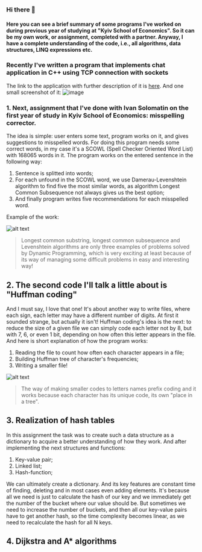 ### Hi there 👋

#### Here you can see a brief summary of some programs I've worked on during previous year of studying at "Kyiv School of Economics". So it can be my own work, or assignment, completed with a partner. Anyway, I have a complete understanding of the code, i.e., all algorithms, data structures, LINQ expressions etc.

### Recently I've written a program that implements chat application in C++ using TCP connection with sockets
The link to the application with further description of it is [here](https://github.com/LevkoBe/GroupChat/blob/master/README.md). And one small screenshot of it:
![image](https://github.com/LevkoBe/LevkoBe/assets/118983753/285af220-3440-4f9a-ac1e-c3e44165caf5)


### 1. Next, assignment that I've done with Ivan Solomatin on the first year of study in Kyiv School of Economics: misspelling corrector.

The idea is simple: user enters some text, program works on it, and gives suggestions to misspelled words.
For doing this program needs some correct words, in my case it's a SCOWL (Spell Checker Oriented Word List) with 168065 words in it.
The program works on the entered sentence in the following way:
  1. Sentence is splitted into words;
  2. For each unfound in the SCOWL word, we use Damerau-Levenshtein algorithm to find five the most similar words, as algorithm Longest Common Subsequence not always gives us the best option;
  3. And finally program writes five recommendations for each misspelled word.


Example of the work:

![alt text](https://res.cloudinary.com/dcxd4mjy0/image/upload/v1684241975/example1_wsatpm.png "Correcting mistakes")
>Longest common substring, longest common subsequence and Levenshtein algorithms are only three examples of problems solved by Dynamic Programming, which is very exciting at least because of its way of managing some difficult problems in easy and interesting way! 

## 2. The second code I'll talk a little about is "Huffman coding"
And I must say, I love that one! It's about another way to write files, where each sign, each letter may have a different number of digits. At first it sounded strange, but actually it isn't!
Huffman coding's idea is the next: to reduce the size of a given file we can simply code each letter not by 8, but with 7, 6, or even 1 bit, depending on how often this letter appears in the file.
And here is short explanation of how the program works:
  1. Reading the file to count how often each character appears in a file;
  2. Building Huffman tree of character's frequencies;
  3. Writing a smaller file!

![alt text](https://res.cloudinary.com/dcxd4mjy0/image/upload/v1684405820/ex2_rrzg1g.png "Work with a file")
>The way of making smaller codes to letters names prefix coding and it works because each character has its unique code, its own "place in a tree".

## 3. Realization of hash tables
In this assignment the task was to create such a data structure as a dictionary to acquire a better understanding of how they work. And after implementing the next structures and functions:
  1. Key-value pair;
  2. Linked list;
  3. Hash-function;

We can ultimately create a dictionary.
And its key features are constant time of finding, deleting and in most cases even adding elements. It's because all we need is just to calculate the hash of our key and we immediately get the number of the bucket where our value should be. But sometimes we need to increase the number of buckets, and then all our key-value pairs have to get another hash, so the time complexity becomes linear, as we need to recalculate the hash for all N keys. 

## 4. Dijkstra and A* algorithms
<!--
**LevkoBe/LevkoBe** is a ✨ _special_ ✨ repository because its `README.md` (this file) appears on your GitHub profile.

Here are some ideas to get you started:

- 🔭 I’m currently working on ...
- 🌱 I’m currently learning ...
- 👯 I’m looking to collaborate on ...
- 🤔 I’m looking for help with ...
- 💬 Ask me about ...
- 📫 How to reach me: ...
- 😄 Pronouns: ...
- ⚡ Fun fact: ...
-->
